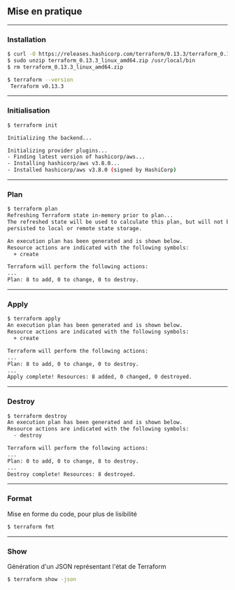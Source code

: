 ## Mise en pratique

----

### Installation

```bash
$ curl -O https://releases.hashicorp.com/terraform/0.13.3/terraform_0.13.3_linux_amd64.zip
$ sudo unzip terraform_0.13.3_linux_amd64.zip /usr/local/bin
$ rm terraform_0.13.3_linux_amd64.zip
```

```bash
$ terraform --version
 Terraform v0.13.3
```

----

### Initialisation

```bash
$ terraform init

Initializing the backend...

Initializing provider plugins...
- Finding latest version of hashicorp/aws...
- Installing hashicorp/aws v3.8.0...
- Installed hashicorp/aws v3.8.0 (signed by HashiCorp)
```

----

### Plan

```bash
$ terraform plan
Refreshing Terraform state in-memory prior to plan...
The refreshed state will be used to calculate this plan, but will not be
persisted to local or remote state storage.

An execution plan has been generated and is shown below.
Resource actions are indicated with the following symbols:
  + create

Terraform will perform the following actions:
...
Plan: 8 to add, 0 to change, 0 to destroy.
```

----

### Apply

```bash
$ terraform apply
An execution plan has been generated and is shown below.
Resource actions are indicated with the following symbols:
  + create

Terraform will perform the following actions:
...
Plan: 8 to add, 0 to change, 0 to destroy.
...
Apply complete! Resources: 8 added, 0 changed, 0 destroyed.
```

----

### Destroy

```bash
$ terraform destroy
An execution plan has been generated and is shown below.
Resource actions are indicated with the following symbols:
  - destroy

Terraform will perform the following actions:
...
Plan: 0 to add, 0 to change, 8 to destroy.
...
Destroy complete! Resources: 8 destroyed.
```

----

### Format

Mise en forme du code, pour plus de lisibilité

```bash
$ terraform fmt
```

----

### Show

Génération d'un JSON représentant l'état de Terraform

```bash
$ terraform show -json
```
